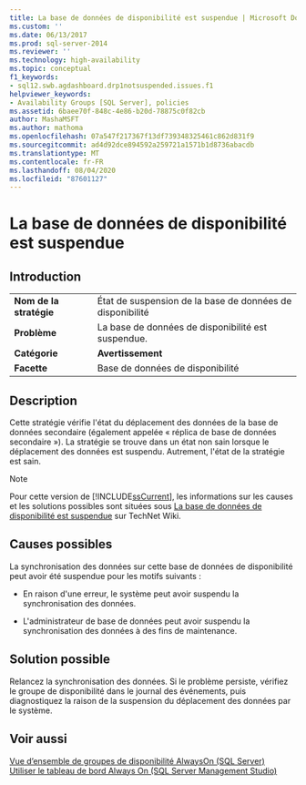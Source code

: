 ```yaml
---
title: La base de données de disponibilité est suspendue | Microsoft Docs
ms.custom: ''
ms.date: 06/13/2017
ms.prod: sql-server-2014
ms.reviewer: ''
ms.technology: high-availability
ms.topic: conceptual
f1_keywords:
- sql12.swb.agdashboard.drp1notsuspended.issues.f1
helpviewer_keywords:
- Availability Groups [SQL Server], policies
ms.assetid: 6baee70f-848c-4e86-b20d-78875c0f82cb
author: MashaMSFT
ms.author: mathoma
ms.openlocfilehash: 07a547f217367f13df739348325461c862d831f9
ms.sourcegitcommit: ad4d92dce894592a259721a1571b1d8736abacdb
ms.translationtype: MT
ms.contentlocale: fr-FR
ms.lasthandoff: 08/04/2020
ms.locfileid: "87601127"
---
```

# <a name="availability-database-is-suspended"></a>La base de données de disponibilité est suspendue
    
## <a name="introduction"></a>Introduction  
  
|||  
|-|-|  
|**Nom de la stratégie**|État de suspension de la base de données de disponibilité|  
|**Problème**|La base de données de disponibilité est suspendue.|  
|**Catégorie**|**Avertissement**|  
|**Facette**|Base de données de disponibilité|  
  
## <a name="description"></a>Description  
 Cette stratégie vérifie l'état du déplacement des données de la base de données secondaire (également appelée « réplica de base de données secondaire »). La stratégie se trouve dans un état non sain lorsque le déplacement des données est suspendu. Autrement, l'état de la stratégie est sain.  
  
> [!NOTE]  
>  Pour cette version de [!INCLUDE[ssCurrent](../../../includes/sscurrent-md.md)], les informations sur les causes et les solutions possibles sont situées sous [La base de données de disponibilité est suspendue](https://go.microsoft.com/fwlink/p/?LinkId=220860) sur TechNet Wiki.  
  
## <a name="possible-causes"></a>Causes possibles  
 La synchronisation des données sur cette base de données de disponibilité peut avoir été suspendue pour les motifs suivants :  
  
-   En raison d'une erreur, le système peut avoir suspendu la synchronisation des données.  
  
-   L'administrateur de base de données peut avoir suspendu la synchronisation des données à des fins de maintenance.  
  
## <a name="possible-solution"></a>Solution possible  
 Relancez la synchronisation des données. Si le problème persiste, vérifiez le groupe de disponibilité dans le journal des événements, puis diagnostiquez la raison de la suspension du déplacement des données par le système.  
  
## <a name="see-also"></a>Voir aussi  
 [Vue d’ensemble de groupes de disponibilité AlwaysOn &#40;SQL Server&#41;](overview-of-always-on-availability-groups-sql-server.md)   
 [Utiliser le tableau de bord Always On &#40;SQL Server Management Studio&#41;](use-the-always-on-dashboard-sql-server-management-studio.md)  
  
  
